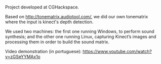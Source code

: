 Project developed at CGHackspace.

Based on http://tonematrix.audiotool.com/, we did our own tonematrix where the input is kinect's depth detection.

We used two machines: the first one running Windows, to perform sound synthesis; and the other one running Linux, capturing Kinect’s images and processing them in order to build the sound matrix.

Video demonstration (in portuguese):
https://www.youtube.com/watch?v=zGSeYYMAx1o
